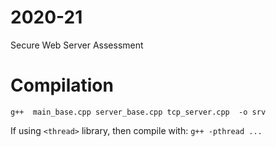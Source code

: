 # 2020-21

Secure Web Server Assessment

# Compilation
`g++  main_base.cpp server_base.cpp tcp_server.cpp  -o srv`

If using `<thread>` library, then compile with:
`g++ -pthread ...`

